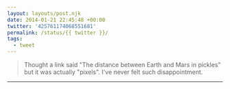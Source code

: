 ```yaml
---
layout: layouts/post.njk
date: 2014-01-21 22:45:48 +00:00
twitter: '425761174068551681'
permalink: /status/{{ twitter }}/
tags: 
  - tweet
---
```


> Thought a link said "The distance between Earth and Mars in pickles" but it was actually "pixels". I've never felt such disappointment.

---
